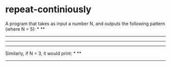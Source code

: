 # repeat-continiously

A program that takes as input a number N, and outputs the following pattern (where N = 5):
*
**
***
****
*****
 
Similarly, if N = 3, it would print:
*
**
***
